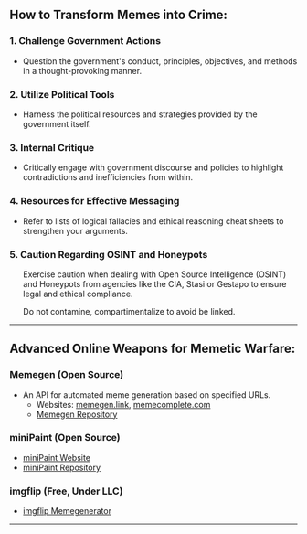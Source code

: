 <h2>How to Transform Memes into Crime:</h2>

<h3>1. Challenge Government Actions</h3>
<ul>
  <li>Question the government's conduct, principles, objectives, and methods in a thought-provoking manner.</li>
</ul>

<h3>2. Utilize Political Tools</h3>
<ul>
  <li>Harness the political resources and strategies provided by the government itself.</li>
</ul>

<h3>3. Internal Critique</h3>
<ul>
  <li>Critically engage with government discourse and policies to highlight contradictions and inefficiencies from within.</li>
</ul>

<h3>4. Resources for Effective Messaging</h3>
<ul>
  <li>Refer to lists of logical fallacies and ethical reasoning cheat sheets to strengthen your arguments.</li>
</ul>

<h3>5. Caution Regarding OSINT and Honeypots</h3>
<ul>
<p>Exercise caution when dealing with Open Source Intelligence (OSINT) and Honeypots from agencies like the CIA, Stasi or Gestapo to ensure legal and ethical compliance.</p>
</ul>
<ul>
<p>Do not contamine, compartimentalize to avoid be linked.</p>
</ul>

<hr>

<h2>Advanced Online Weapons for Memetic Warfare:</h2>

<h3>Memegen (Open Source)</h3>
<ul>
  <li>An API for automated meme generation based on specified URLs.
    <ul>
      <li>Websites: <a href="https://memegen.link">memegen.link</a>, <a href="https://memecomplete.com/custom/?standard=true">memecomplete.com</a></li>
      <li><a href="https://github.com/jacebrowning/memegen">Memegen Repository</a></li>
    </ul>
  </li>
</ul>

<h3>miniPaint (Open Source)</h3>
<ul>
  <li><a href="http://viliusle.github.io/miniPaint/">miniPaint Website</a></li>
  <li><a href="https://github.com/viliusle/miniPaint">miniPaint Repository</a></li>
</ul>

<h3>imgflip (Free, Under LLC)</h3>
<ul>
  <li><a href="https://imgflip.com/memegenerator">imgflip Memegenerator</a></li>
</ul>

<hr>


